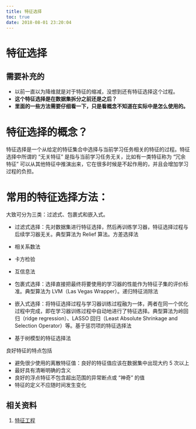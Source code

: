 ```yaml
---
title: 特征选择
toc: true
date: 2018-08-01 23:20:04
---
```

# 特征选择


## 需要补充的

* 以前一直以为降维就是对于特征的缩减，没想到还有特征选择这个过程。
* **这个特征选择是在数据集拆分之前还是之后？**
* **里面的一些方法需要仔细看一下，只是看概念不知道在实际中是怎么使用的。**



# 特征选择的概念？


特征选择是一个从给定的特征集合中选择与当前学习任务相关的特征的过程。特征选择中所谓的 “无关特征” 是指与当前学习任务无关，比如有一类特征称为 “冗余特征” 可以从其他特征中推演出来，它在很多时候是不起作用的，并且会增加学习过程的负担。


# 常用的特征选择方法：


大致可分为三类：过滤式、包裹式和嵌入式。




* 过滤式选择：先对数据集进行特征选择，然后再训练学习器，特征选择过程与后续学习器无关。典型算法为 Relief 算法。方差选择法


* 相关系数法


* 卡方检验


* 互信息法


* 包裹式选择：选择直接把最终将要使用的学习器的性能作为特征子集的评价标准。典型算法为 LVM（Las Vegas Wrapper）。递归特征消除法


* 嵌入式选择：将特征选择过程与学习器训练过程融为一体，两者在同一个优化过程中完成，即在学习器训练过程中自动地进行了特征选择。典型算法为岭回归（ridge regression）、LASSO 回归（Least Absolute Shrinkage and Selection Operator）等。基于惩罚项的特征选择法


* 基于树模型的特征选择法


良好特征的特点包括

* 避免很少使用的离散特征值：良好的特征值应该在数据集中出现大约 5 次以上
* 最好具有清晰明确的含义
* 良好的浮点特征不包含超出范围的异常断点或 “神奇” 的值
* 特征的定义不应随时间发生变化














## 相关资料

1. [特征工程](https://feisky.xyz/machine-learning/basic/feature-engineering.html)

